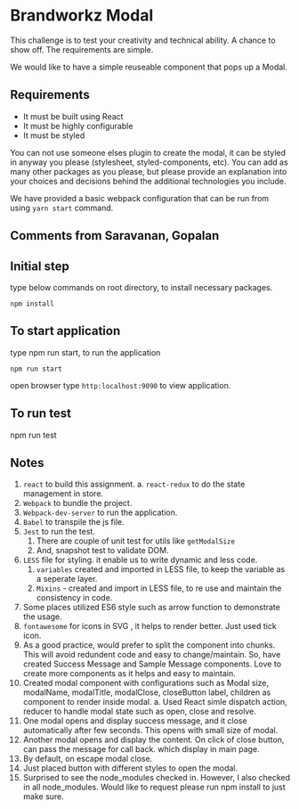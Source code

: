 # Brandworkz Modal

This challenge is to test your creativity and technical ability.  A chance to show off. The requirements are simple.

We would like to have a simple reuseable component that pops up a Modal.

## Requirements

* It must be built using React
* It must be highly configurable
* It must be styled

You can not use someone elses plugin to create the modal, it can be styled in anyway you please (stylesheet, styled-components, etc).
You can add as many other packages as you please, but please provide an explanation into your choices and decisions behind the additional technologies you include.

We have provided a basic webpack configuration that can be run from using `yarn start` command.

## Comments from Saravanan, Gopalan

## Initial step

type below commands on root directory, to install necessary packages.

```npm install```

## To start application

type npm run start, to run the application

``` npm run start ```

open browser type ```http:localhost:9090``` to view application.

## To run test

npm run test 

## Notes 

1. `react` to build this assignment.
    a. `react-redux` to do the state management in store.
2. `Webpack` to bundle the project. 
3. `Webpack-dev-server` to run the application. 
4. `Babel` to transpile the js file.
5. `Jest` to run the test.
    1. There are couple of unit test for utils like `getModalSize`
    2. And, snapshot test to validate DOM.
6. `LESS` file for styling. it enable us to write dynamic and less code.
    1. `variables` created and imported in LESS file, to keep the variable as a seperate layer.
    2. `Mixins` - created and import in LESS file, to re use and maintain the consistency in code.
7. Some places utilized ES6 style such as arrow function to demonstrate the usage.
8. `fontawesome` for icons in SVG , it helps to render better. Just used tick icon.
9. As a good practice, would prefer to split the component into chunks. This will avoid redundent code and easy to change/maintain. So, have created Success Message and Sample Message components. Love to create more components as it helps and easy to maintain.
10. Created modal component with configurations such as Modal size, modalName, modalTitle, modalClose, closeButton label, children as component to render inside modal.
    a. Used React simle dispatch action, reducer to handle modal state such as open, close and resolve. 
11. One modal opens and display success message, and it close automatically after few seconds. This opens with small size of modal.
12. Another modal opens and display the content. On click of close button, can pass the message for call back. which display in main page.
13. By default, on escape modal close.
14. Just placed button with different styles to open the modal.
15. Surprised to see the node_modules checked in. However, I also checked in all node_modules. Would like to request please run npm install to just make sure.

